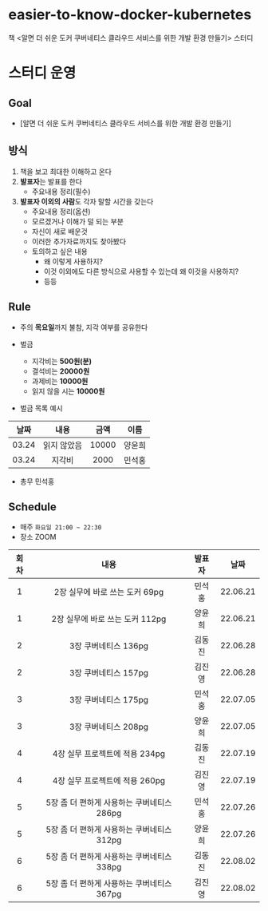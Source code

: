 # easier-to-know-docker-kubernetes
책 <알면 더 쉬운 도커 쿠버네티스 클라우드 서비스를 위한 개발 환경 만들기> 스터디

# 스터디 운영

## Goal
* [알면 더 쉬운 도커 쿠버네티스 클라우드 서비스를 위한 개발 환경 만들기]

## 방식
1. 책을 보고 최대한 이해하고 온다
2. **발표자**는 발표를 한다
    - 주요내용 정리(필수)
3. **발표자 이외의 사람**도 각자 말할 시간을 갖는다
    - 주요내용 정리(옵션)
    - 모르겠거나 이해가 덜 되는 부분
    - 자신이 새로 배운것
    - 이러한 추가자료까지도 찾아봤다
    - 토의하고 싶은 내용
        - 왜 이렇게 사용하지?
        - 이것 이외에도 다른 방식으로 사용할 수 있는데 왜 이것을 사용하지?
        - 등등
        
## Rule
- 주의 **목요일**까지 불참, 지각 여부를 공유한다
- 벌금
    - 지각비는 **500원(분)**
    - 결석비는 **20000원**
    - 과제비는 **10000원**
    - 읽지 않을 시는 **10000원**
    
- 벌금 목록 예시
  
|날짜|내용|금액|이름|  
| :---: | :---: | :---: | :---: |  
|03.24|읽지 않았음|10000|양윤희|  
|03.24|지각비|2000|민석홍|  

- 총무 민석홍

## Schedule
- 매주  `화요일 21:00 ~ 22:30`  
- 장소 ZOOM

|회차|내용|발표자|날짜|
| :---: | :---: | :---: | :---: |
| 1 | 2장 실무에 바로 쓰는 도커 69pg | 민석홍 | 22.06.21 |
| 1 | 2장 실무에 바로 쓰는 도커 112pg | 양윤희 | 22.06.21 |
| 2 | 3장 쿠버네티스 136pg | 김동진 | 22.06.28 |
| 2 | 3장 쿠버네티스 157pg | 김진영 | 22.06.28 |
| 3 | 3장 쿠버네티스 175pg | 민석홍 | 22.07.05 |
| 3 | 3장 쿠버네티스 208pg | 양윤희 | 22.07.05 |
| 4 | 4장 실무 프로젝트에 적용 234pg | 김동진 | 22.07.19 |
| 4 | 4장 실무 프로젝트에 적용 260pg | 김진영 | 22.07.19 |
| 5 | 5장 좀 더 편하게 사용하는 쿠버네티스 286pg | 민석홍 | 22.07.26 |
| 5 | 5장 좀 더 편하게 사용하는 쿠버네티스 312pg | 양윤희 | 22.07.26 |
| 6 | 5장 좀 더 편하게 사용하는 쿠버네티스 338pg | 김동진 | 22.08.02 |
| 6 | 5장 좀 더 편하게 사용하는 쿠버네티스 367pg | 김진영 | 22.08.02 |




